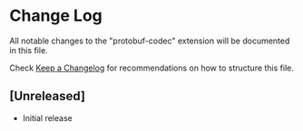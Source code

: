 # Change Log

All notable changes to the "protobuf-codec" extension will be documented in this file.

Check [Keep a Changelog](http://keepachangelog.com/) for recommendations on how to structure this file.

## [Unreleased]

- Initial release